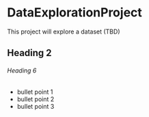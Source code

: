 # DataExplorationProject
This project will explore a dataset (TBD)

## Heading 2

###### Heading 6

* bullet point 1
* bullet point 2
* bullet point 3
